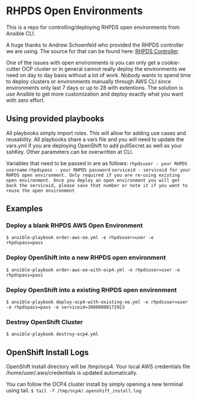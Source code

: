 # RHPDS Open Environments
This is a repo for controlling/deploying RHPDS open environments from Ansible CLI.

A huge thanks to Andrew Schoenfeld who provided the RHPDS controller we are using. The source for that can be found here: [RHPDS Controller](https://github.com/redawg/rhpds-controller).

One of the issues with open environments is you can only get a cookie-cutter OCP cluster or in general cannot really deploy the environments we need on day to day basis without a lot of work. Nobody wants to spend time to deploy clusters or environments manually through AWS CLI since environments only last 7 days or up to 28 with extentions. The solution is use Ansible to get more customization and deploy exactly what you want with zero effort.

## Using provided playbooks
All playbooks simply import roles. This will allow for adding use cases and reusability. All playbooks share a vars file and you will need to update the vars.yml if you are deploying OpenShift to add pullSecret as well as your sshKey. Other parameters can be overwritten at CLI.

Variables that need to be passed in are as follows:
```rhpdsuser - your RHPDS username```
```rhpdspass - your RHPDS password```
```serviceid - serviceid for your RHPDS open environment. Only required if you are re-using existing open environment. Once you deploy an open environment you will get back the serviceid, please save that number or note it if you want to reuse the open environment```

## Examples

### Deploy a blank RHPDS AWS Open Environment
```$ ansible-playbook order-aws-oe.yml -e rhpdsuser=user -e rhpdspass=pass```

### Deploy OpenShift into a new RHPDS open environment
```$ ansible-playbook order-aws-oe-with-ocp4.yml -e rhpdsuser=user -e rhpdspass=pass```

### Deploy OpenShift into a existing RHPDS open environment
```$ ansible-playbook deploy-ocp4-with-existing-oe.yml -e rhpdsuser=user -e rhpdspass=pass -e serviceid=30000000172923```

### Destroy OpenShift Cluster
```$ ansible-playbook destroy-ocp4.yml```

## OpenShift Install Logs
OpenShift install directory will be /tmp/ocp4. Your local AWS credentials file /home/user/.aws/credentials is updated automatically.

You can follow the OCP4 cluster install by simply opening a new terminal using tail.
```$ tail -f /tmp/ocp4/.openshift_install.log```
